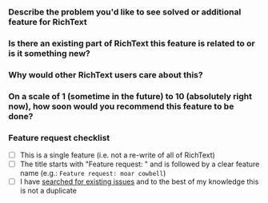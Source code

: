 ### Describe the problem you'd like to see solved or additional feature for RichText

<!--- What steps or tasks are you trying to complete along the way? --> 


### Is there an existing part of RichText this feature is related to or is it something new?


<!--- If so, which part(s) of RichText is it in relation to? -->


### Why would other RichText users care about this?

<!--- e.g. because everyone wants <blink> back -->


### On a scale of 1 (sometime in the future) to 10 (absolutely right now), how soon would you recommend this feature to be done?

<!--- e.g. 5 - "while we're young" -->


### Feature request checklist

- [ ] This is a single feature (i.e. not a re-write of all of RichText)
- [ ] The title starts with "Feature request: " and is followed by a clear feature name (e.g.: `Feature request: moar cowbell`)
- [ ] I have [searched for existing issues](https://github.com/webfashionist/RichText/issues) and to the best of my knowledge this is not a duplicate
